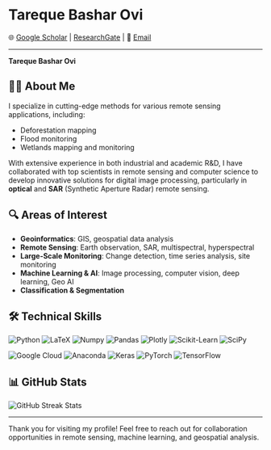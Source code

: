 # Tareque Bashar Ovi

🌐 [Google Scholar](https://scholar.google.com/citations?user=amnpQ4YAAAAJ&hl=en) | [ResearchGate](https://www.researchgate.net/profile/Tareque-Ovi) | 📧 [Email](ovitareque@gmail.com) 

---

**Tareque Bashar Ovi** 

## 🧑‍💼 About Me
I specialize in cutting-edge methods for various remote sensing applications, including:

- Deforestation mapping
- Flood monitoring
- Wetlands mapping and monitoring

With extensive experience in both industrial and academic R&D, I have collaborated with top scientists in remote sensing and computer science to develop innovative solutions for digital image processing, particularly in **optical** and **SAR** (Synthetic Aperture Radar) remote sensing.

## 🔍 Areas of Interest
- **Geoinformatics**: GIS, geospatial data analysis
- **Remote Sensing**: Earth observation, SAR, multispectral, hyperspectral
- **Large-Scale Monitoring**: Change detection, time series analysis, site monitoring
- **Machine Learning & AI**: Image processing, computer vision, deep learning, Geo AI
- **Classification & Segmentation**

## 🛠️ Technical Skills
![Python](https://img.shields.io/badge/Python-blue) ![LaTeX](https://img.shields.io/badge/LaTeX-green) ![Numpy](https://img.shields.io/badge/NumPy-blue) ![Pandas](https://img.shields.io/badge/Pandas-purple) ![Plotly](https://img.shields.io/badge/Plotly-orange) ![Scikit-Learn](https://img.shields.io/badge/Scikit--Learn-yellow) ![SciPy](https://img.shields.io/badge/SciPy-blue)

![Google Cloud](https://img.shields.io/badge/Google%20Cloud-gray) ![Anaconda](https://img.shields.io/badge/Anaconda-green) ![Keras](https://img.shields.io/badge/Keras-red) ![PyTorch](https://img.shields.io/badge/PyTorch-orange) ![TensorFlow](https://img.shields.io/badge/TensorFlow-blue)

## 📊 GitHub Stats
![GitHub Streak Stats](https://github.com/TarequeBashar?tab=stars)

---

Thank you for visiting my profile! Feel free to reach out for collaboration opportunities in remote sensing, machine learning, and geospatial analysis.

